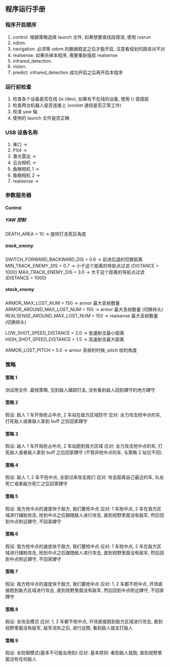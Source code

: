 ## 程序运行手册
### 程序开启顺序
1. control. 根据策略选择 launch 文件, 如果想要查找段错误, 使用 rosrun
2. odom. 
3. navigation. 必须等 odom 的数据稳定之后才能开启, 注意看规划的路径对不对
4. realsense. 如果杀掉本程序, 需要重新插拔 realsense
5. infrared_detection.
6. vision. 
7. predict. infrared_detection 成功开启之后再开启本程序

### 运行前检查
1. 检查各个设备是否在线 (ls /dev), 如果有不在线的设备, 使用 U 盘插拔
2. 检查两台机器人是否连接上 (socket 通信是否正常工作)
3. 校准 yaw 轴
4. 使用的 launch 文件是否正确

### USB 设备名称
1. 串口 ->
2. PX4 ->
3. 激光雷达 ->
4. 云台相机 ->
5. 鱼眼相机 1 ->
6. 鱼眼相机 2 ->
7. realsense ->

### 参数服务器
#### Control
##### YAW 控制
DEATH_AREA = 10                         -> 旋转打击死区角度

##### track_enemy
SWITCH_FORWARD_BACKWARD_DIS = 0.6       -> 前进后退的切换距离
MIN_TRACK_ENEMY_DIS = 0.7               -> 小于这个距离的导航点过滤 (DISTANCE = 1000)
MAX_TRACK_ENEMY_DIS = 3.0               -> 大于这个距离的导航点过滤 (DISTANCE = 1000)

##### stack_enemy
ARMOR_MAX_LOST_NUM = 150                -> armor 最大丢帧数量
ARMOR_AROUND_MAX_LOST_NUM = 150         -> armor 最大丢帧数量 (切换转头)
REALSENSE_AROUND_MAX_LOST_NUM = 150     -> realsense 最大丢帧数量 (切换转头)

LOW_SHOT_SPEED_DISTANCE = 2.0           -> 低速射击最小距离
HIGH_SHOT_SPEED_DISTANCE = 1.5          -> 高速射击最大距离

ARMOR_LOST_PITCH = 5.0                  -> armor 丢帧的时候, pitch 给的角度



### 策略
#### 策略 1
测试用文件. 最贱策略, 见到敌人跟踪打击, 没有看到敌人回到蹲守的地方蹲守

#### 策略 2
假设: 敌人 1 车开局抢占中点, 2 车站在敌方区域防守
应对: 全力攻击抢中点的车, 打死敌人或者敌人拿到 buff 之后回家蹲守

#### 策略 3
假设: 敌人 1 车开局抢占中点, 2 车站跑到我方区域
应对: 全力攻击抢中点的车, 打死敌人或者敌人拿到 buff 之后回家蹲守 (不管非抢中点的车, 与策略 2 站位不同)

#### 策略 4
假设: 敌人 1, 2 车不抢中点, 全部过来攻击我们
应对: 攻击距离自己最近的车, 队友死亡或者敌方死亡之后回家蹲守

#### 策略 5
假设: 我方抢中点的速度快于敌方, 我们要抢中点
应对: 1 车抢中点, 2 车在我方区域进行辅助攻击, 抢到中点之后跟随敌人进行攻击, 直到视野里面没有敌军, 然后回到中点附近蹲守, 不回家蹲守

#### 策略 6
假设: 我方抢中点的速度快于敌方, 我们要抢中点
应对: 1 车抢中点, 2 车在敌方区域进行辅助攻击, 抢到中点之后跟随敌人进行攻击, 直到视野里面没有敌军, 然后回到中点附近蹲守, 不回家蹲守

#### 策略 7
假设: 我方抢中点的速度快于敌方, 我们要抢中点
应对: 1, 2 车都不抢中点, 开场直接跑到敌方区域进行攻击, 直到视野里面没有敌军, 然后回到中点附近蹲守, 不回家蹲守

#### 策略 8
假设: 全攻击模式
应对: 1, 2 车都不抢中点, 开场直接跑到敌方区域进行攻击, 直到视野里面没有敌军, 敌军消失之后, 进行巡图, 看到敌人就去打敌人

#### 策略 9
假设: 全防御模式(基本不可能会用到)
应对: 基本原则: 看到敌人就跑, 直到视野里面没有任何敌人
